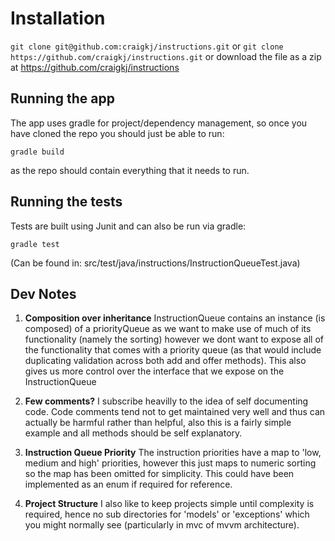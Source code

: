 Installation
============

```git clone git@github.com:craigkj/instructions.git```
or
```git clone https://github.com/craigkj/instructions.git```
or download the file as a zip at https://github.com/craigkj/instructions

Running the app
---------------

The app uses gradle for project/dependency management, so once you have cloned the repo you should just be able to run:

```gradle build```

as the repo should contain everything that it needs to run.

Running the tests
-----------------

Tests are built using Junit and can also be run via gradle:

```gradle test```

(Can be found in:
src/test/java/instructions/InstructionQueueTest.java)


Dev Notes
---------

1. **Composition over inheritance**
InstructionQueue contains an instance (is composed) of a priorityQueue as we want to make use of much of its functionality (namely the sorting) however we dont want to expose all of the functionality that comes with a priority queue (as that would include duplicating validation across both add and offer methods). This also gives us more control over the interface that we expose on the InstructionQueue

2. **Few comments?**
I subscribe heavilly to the idea of self documenting code. Code comments tend not to get maintained very well and thus can actually be harmful rather than helpful, also this is a fairly simple example and all methods should be self explanatory.

3. **Instruction Queue Priority**
The instruction priorities have a map to 'low, medium and high' priorities, however this just maps to numeric sorting so the map has been omitted for simplicity. This could have been implemented as an enum if required for reference.

4. **Project Structure**
I also like to keep projects simple until complexity is required, hence no sub directories for 'models' or 'exceptions' which you might normally see (particularly in mvc of mvvm architecture).
